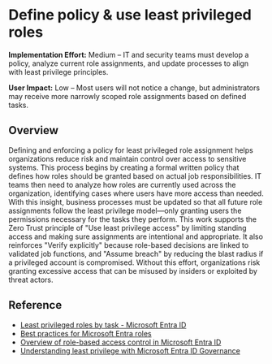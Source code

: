 #  Define policy & use least privileged roles

**Implementation Effort:** Medium – IT and security teams must develop a policy, analyze current role assignments, and update processes to align with least privilege principles.

**User Impact:** Low – Most users will not notice a change, but administrators may receive more narrowly scoped role assignments based on defined tasks.

## Overview

Defining and enforcing a policy for least privileged role assignment helps organizations reduce risk and maintain control over access to sensitive systems. This process begins by creating a formal written policy that defines how roles should be granted based on actual job responsibilities. IT teams then need to analyze how roles are currently used across the organization, identifying cases where users have more access than needed. With this insight, business processes must be updated so that all future role assignments follow the least privilege model—only granting users the permissions necessary for the tasks they perform. This work supports the Zero Trust principle of "Use least privilege access" by limiting standing access and making sure assignments are intentional and appropriate. It also reinforces "Verify explicitly" because role-based decisions are linked to validated job functions, and "Assume breach" by reducing the blast radius if a privileged account is compromised. Without this effort, organizations risk granting excessive access that can be misused by insiders or exploited by threat actors.

## Reference

* [Least privileged roles by task - Microsoft Entra ID](https://learn.microsoft.com/entra/identity/role-based-access-control/delegate-by-task)
* [Best practices for Microsoft Entra roles](https://learn.microsoft.com/entra/identity/role-based-access-control/best-practices)
* [Overview of role-based access control in Microsoft Entra ID](https://learn.microsoft.com/entra/identity/role-based-access-control/custom-overview)
* [Understanding least privilege with Microsoft Entra ID Governance](https://learn.microsoft.com/entra/id-governance/scenarios/least-privileged)
